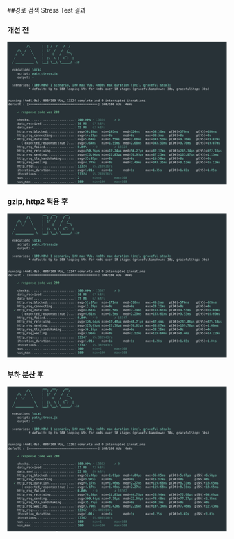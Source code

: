 ##경로 검색 Stress Test 결과
### 개선 전
![path_stress](../image/path-stress.png)

### gzip, http2 적용 후
![path_gzip](../image/path-stress-gzip.png)

### 부하 분산 후
![path_load_balancing](../image/path-stress-load-balancing.png)
